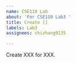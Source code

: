 ```yaml
---
name: CSE110 Lab
about: 'For CSE110 Lab3 '
title: Create []
labels: Lab3
assignees: chizhang9135

---
```


Create XXX for XXX.
